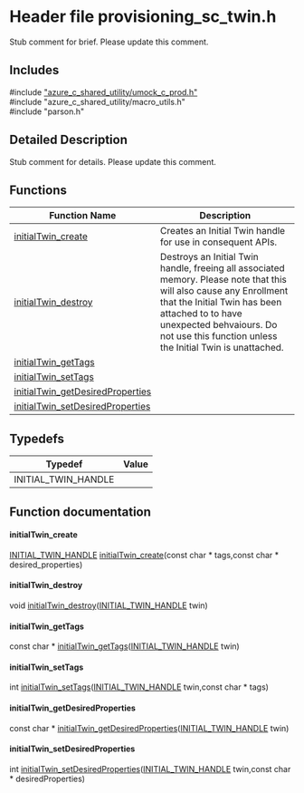 # Header file provisioning_sc_twin.h 

Stub comment for brief. Please update this comment.

## Includes

\#include ["azure_c_shared_utility/umock_c_prod.h"](iot-c-ref-umock-c-prod-h.md)  
\#include "azure_c_shared_utility/macro_utils.h"  
\#include "parson.h"  

## Detailed Description

Stub comment for details. Please update this comment.

## Functions

Function Name                  | Description                                
--------------------------------|---------------------------------------------
[initialTwin_create](./iot-c-ref-provisioning-sc-twin-h/initialtwin-create.md)            | Creates an Initial Twin handle for use in consequent APIs.
[initialTwin_destroy](./iot-c-ref-provisioning-sc-twin-h/initialtwin-destroy.md)            | Destroys an Initial Twin handle, freeing all associated memory. Please note that this will also cause any Enrollment that the Initial Twin has been attached to to have unexpected behvaiours. Do not use this function unless the Initial Twin is unattached.
[initialTwin_getTags](./iot-c-ref-provisioning-sc-twin-h/initialtwin-gettags.md)            | 
[initialTwin_setTags](./iot-c-ref-provisioning-sc-twin-h/initialtwin-settags.md)            | 
[initialTwin_getDesiredProperties](./iot-c-ref-provisioning-sc-twin-h/initialtwin-getdesiredproperties.md)            | 
[initialTwin_setDesiredProperties](./iot-c-ref-provisioning-sc-twin-h/initialtwin-setdesiredproperties.md)            | 

## Typedefs

Typedef                        | Value                                
--------------------------------|---------------------------------------------
INITIAL_TWIN_HANDLE            | 

## Function documentation

#### initialTwin_create 
[INITIAL_TWIN_HANDLE](#provisioning__sc__twin_8h_1a8230047b4f4613e6691e5a741e65797f) [initialTwin_create](#provisioning__sc__twin_8h_1acd67fdca9ae906efdb7c10c64418ee23)(const char * tags,const char * desired_properties)

#### initialTwin_destroy 
void [initialTwin_destroy](#provisioning__sc__twin_8h_1a3819b321db3a376deb5cc44d99131bec)([INITIAL_TWIN_HANDLE](#provisioning__sc__twin_8h_1a8230047b4f4613e6691e5a741e65797f) twin)

#### initialTwin_getTags 
const char * [initialTwin_getTags](#provisioning__sc__twin_8h_1a1e5aa9d75c89e0ae70f98d6637f794b4)([INITIAL_TWIN_HANDLE](#provisioning__sc__twin_8h_1a8230047b4f4613e6691e5a741e65797f) twin)

#### initialTwin_setTags 
int [initialTwin_setTags](#provisioning__sc__twin_8h_1ac1009bde3a0daaa23d548d532fa57ab8)([INITIAL_TWIN_HANDLE](#provisioning__sc__twin_8h_1a8230047b4f4613e6691e5a741e65797f) twin,const char * tags)

#### initialTwin_getDesiredProperties 
const char * [initialTwin_getDesiredProperties](#provisioning__sc__twin_8h_1a2e7a93304aa4e1bda67e2ca2fbc92d5c)([INITIAL_TWIN_HANDLE](#provisioning__sc__twin_8h_1a8230047b4f4613e6691e5a741e65797f) twin)

#### initialTwin_setDesiredProperties 
int [initialTwin_setDesiredProperties](#provisioning__sc__twin_8h_1afc44cbb67b48302a5c456540a2bd8800)([INITIAL_TWIN_HANDLE](#provisioning__sc__twin_8h_1a8230047b4f4613e6691e5a741e65797f) twin,const char * desiredProperties)

